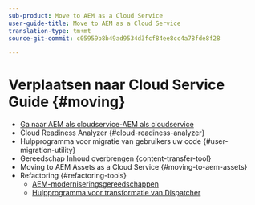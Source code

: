 ```yaml
---
sub-product: Move to AEM as a Cloud Service
user-guide-title: Move to AEM as a Cloud Service
translation-type: tm+mt
source-git-commit: c05959b8b49ad9534d3fcf84ee8cc4a78fde8f28

---
```



# Verplaatsen naar Cloud Service Guide {#moving}

+ [Ga naar AEM als cloudservice-AEM als cloudservice](/help/move-to-cloud-service/home.md)
+ Cloud Readiness Analyzer {#cloud-readiness-analyzer}
+ Hulpprogramma voor migratie van gebruikers uw code {#user-migration-utility}
+ Gereedschap Inhoud overbrengen {content-transfer-tool}
+ Moving to AEM Assets as a Cloud Service {#moving-to-aem-assets}
+ Refactoring {#refactoring-tools}
   + [AEM-moderniseringsgereedschappen](/help/move-to-cloud-service/refactoring-tools/aem-modernization-tools.md)
   + [Hulpprogramma voor transformatie van Dispatcher](/help/move-to-cloud-service/refactoring-tools/dispatcher-transformation-utility-tools.md)
